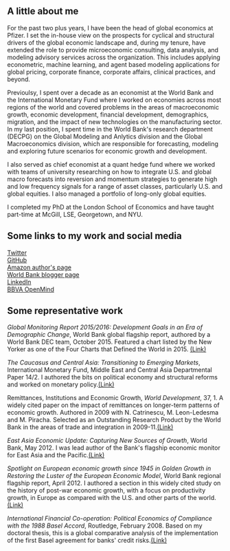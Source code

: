 ## A little about me

For the past two plus years, I have been the head of global economics at Pfizer. I set the in-house view on the prospects for cyclical and structural drivers of the global economic landscape and, during my tenure, have extended the role to provide microeconomic consulting, data analysis, and modeling advisory services across the organization. This includes applying econometric, machine learning, and agent based modeling applications for global pricing, corporate finance, corporate affairs, clinical practices, and beyond. 

Previoulsy, I spent over a decade as an economist at the World Bank and the International Monetary Fund where I worked on economies across most regions of the world and covered problems in the areas of macroeconomic growth, economic development, financial development, demographics, migration, and the impact of new technologies on the manufacturing sector. In my last position, I spent time in the World Bank's research department (DECPG) on the Global Modeling and Anlytics division and the Global Macroeconomics division, which are responsible for forecasting, modeling and exploring future scenarios for economic growth and development. 

I also served as chief economist at a quant hedge fund where we worked with teams of university researching on how to integrate U.S. and global macro forecasts into reversion and momentum strategies to generate high and low frequency signals for a range of asset classes, particularly U.S. and global equities. I also managed a portfolio of long-only global equities. 

I completed my PhD at the London School of Economics and have taught part-time at McGill, LSE, Georgetown, and NYU.

## Some links to my work and social media
[Twitter](https://twitter.com/brycequillin)  
[GitHub](https://github.com/bquillin12)  
[Amazon author's page](https://www.amazon.com/Bryce-Quillin/e/B001JSCH6W)   
[World Bank blogger page](http://blogs.worldbank.org/team/bryce-quillin)     
[LinkedIn](https://linkedin.com/in/bquillin)  
[BBVA OpenMind](https://www.bbvaopenmind.com/en/authors/bryce-quillin/)

## Some representative work

*Global Monitoring Report 2015/2016: Development Goals in an Era of Demographic Change*, World Bank global flagship report, authored by a World Bank DEC team, October 2015. Featured a chart listed by the New Yorker as one of the Four Charts that Defined the World in 2015. [(Link)](http://www.worldbank.org/gmr)

*The Caucasus and Central Asia: Transitioning to Emerging Markets*, International Monetary Fund, Middle East and Central Asia Departmental Paper 14/2. I authored the bits on political economy and structural reforms and worked on monetary policy.[(Link)](https://www.imf.org/external/pubs/ft/dp/2014/1402mcd.pdf)

Remittances, Institutions and Economic Growth, *World Development*, 37, 1. A widely cited paper on the impact of remittances on longer-term patterns of economic growth. Authored in 2009 with N. Catrinescu, M. Leon-Ledesma and M. Piracha. Selected as an Outstanding Research Product by the World Bank in the areas of trade and integration in 2009-11.[(Link)](https://ideas.repec.org/a/eee/wdevel/v37y2009i1p81-92.html)

*East Asia Economic Update: Capturing New Sources of Growth*, World Bank, May 2012. I was lead author of the Bank's flagship economic monitor for East Asia and the Pacific.[(Link)](http://siteresources.worldbank.org/INTEAPHALFYEARLYUPDATE/Resources/550192-1337701176079/eap-update-may-2012-full-report.pdf)

*Spotlight on European economic growth since 1945 in Golden Growth in Restoring the Luster of the European Economic Model*, World Bank regional flagship report, April 2012. I authored a section in this widely cited study on the history of post-war economic growth, with a focus on productivity growth, in Europe as compared with the U.S. and other parts of the world.[(Link)](http://www.worldbank.org/en/region/eca/publication/golden-growth)

*International Financial Co-operation: Political Economics of Compliance with the 1988 Basel Accord*, Routledge, February 2008. Based on my doctoral thesis, this is a global comparative analysis of the implementation of the first Basel agreement for banks' credit risks.[(Link)](https://www.amazon.com/International-Financial-Co-Operation-Political-Compliance-ebook/dp/B001QEQR0G)



 


